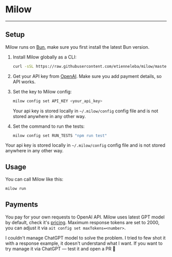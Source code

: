 # Milow

---

## Setup

Milow runs on [Bun](https://bun.sh/), make sure you first install the latest Bun version.

1. Install Milow globally as a CLI:

   ```sh
   curl -sSL https://raw.githubusercontent.com/etienneleba/milow/master/install.sh | bash
   ```

2. Get your API key from [OpenAI](https://platform.openai.com/account/api-keys). Make sure you add payment details, so API works.

3. Set the key to Milow config:

   ```sh
   milow config set API_KEY <your_api_key>
   ```

   Your api key is stored locally in `~/.milow/config` config file and is not stored anywhere in any other way.

4. Set the command to run the tests:

   ```sh
   milow config set RUN_TESTS "npm run test"
   ```

Your api key is stored locally in `~/.milow/config` config file and is not stored anywhere in any other way.


## Usage

You can call Milow like this:

```sh
milow run
```

## Payments

You pay for your own requests to OpenAI API. Milow uses latest GPT model by default, check it's [pricing](https://openai.com/pricing). Maximum response tokens are set to 2000, you can adjust it via `ait config set maxTokens=<number>`.

I couldn't manage ChatGPT model to solve the problem. I tried to few shot it with a response example, it doesn't understand what I want. If you want to try manage it via ChatGPT — test it and open a PR 🚀
